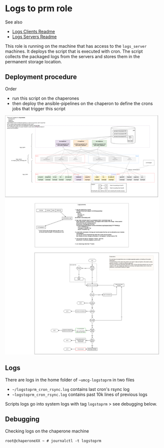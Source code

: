 # Logs to prm role

See also

 - [Logs Clients Readme](../logs_toprm/README.md)
 - [Logs Servers Readme](../logs_server/README.md)

This role is running on the machine that has access to the `logs_server` machines.
It deploys the script that is executed with cron.
The script collects the packaged logs from the servers and stores them in the
permanent storage location.

## Deployment procedure

Order
- run this script on the chaperones
- then deploy the ansible-pipelines on the chaperon to define the crons jobs that
  trigger this script

![Overview](overview.png)

## Logs

There are logs in the home folder of `~umcg-logstoprm` in two files
 - `~/logstoprm_cron_rsync.log` contains last cron's rsync log
 - `~logstoprm_cron_rsync.log` contains past 10k lines of previous logs

Scripts logs go into system logs with tag `logstoprm` > see debugging below.

## Debugging

Checking logs on the chaperone machine

   `root@chaperoneXX ~ # journalctl -t logstoprm`

